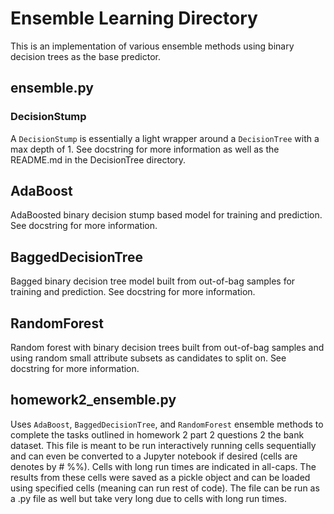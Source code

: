 # Ensemble Learning Directory
This is an implementation of various ensemble methods using binary decision trees as the base predictor.

## ensemble.py
### DecisionStump 
A `DecisionStump` is essentially a light wrapper around a `DecisionTree` with a max depth of 1.
See docstring for more information as well as the README.md in the DecisionTree directory.
## AdaBoost
AdaBoosted binary decision stump based model for training and prediction. See docstring for more information.
## BaggedDecisionTree
Bagged binary decision tree model built from out-of-bag samples for training and prediction. See docstring for more information.
## RandomForest
Random forest with binary decision trees built from out-of-bag samples and using random small attribute subsets as candidates to split on. See docstring for more information.

## homework2_ensemble.py
Uses `AdaBoost`, `BaggedDecisionTree`, and `RandomForest` ensemble methods to complete the tasks outlined in homework 2 part 2 questions 2 the bank dataset.
This file is meant to be run interactively running cells sequentially and can even be converted to a Jupyter notebook if desired (cells are denotes by # %%).
Cells with long run times are indicated in all-caps.
The results from these cells were saved as a pickle object and can be loaded using specified cells (meaning can run rest of code).
The file can be run as a .py file as well but take very long due to cells with long run times.